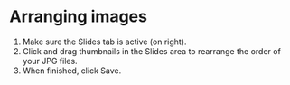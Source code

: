 # Arranging images

1. Make sure the Slides tab is active (on right).
2. Click and drag thumbnails in the Slides area to rearrange the order of your JPG files. 
3. When finished, click Save.




